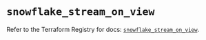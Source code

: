 # `snowflake_stream_on_view`

Refer to the Terraform Registry for docs: [`snowflake_stream_on_view`](https://registry.terraform.io/providers/snowflakedb/snowflake/2.3.0/docs/resources/stream_on_view).

